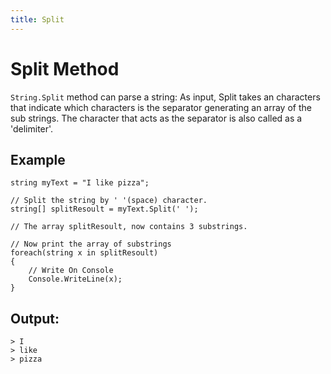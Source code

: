 ```yaml
---
title: Split
---
```


# Split Method

`String.Split` method can parse a string: As input, Split takes an characters that indicate which characters is the separator generating an array of the sub strings.
The character that acts as the separator is also called as a 'delimiter'.

## Example
```
string myText = "I like pizza";

// Split the string by ' '(space) character.
string[] splitResoult = myText.Split(' ');

// The array splitResoult, now contains 3 substrings.

// Now print the array of substrings
foreach(string x in splitResoult)
{
    // Write On Console
    Console.WriteLine(x);
}

```

## Output:
```
> I
> like
> pizza
```
